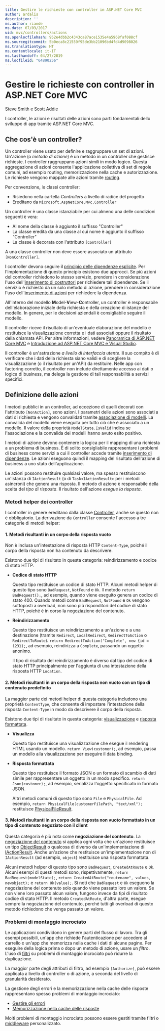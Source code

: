 ```yaml
---
title: Gestire le richieste con controller in ASP.NET Core MVC
author: ardalis
description: ''
ms.author: riande
ms.date: 07/03/2017
uid: mvc/controllers/actions
ms.openlocfilehash: 952e4dbb2c4343ca87ace1535e4a5968faf088cf
ms.sourcegitcommit: 5b0eca8c21550f95de3bb21096bd4fd4d9098026
ms.translationtype: HT
ms.contentlocale: it-IT
ms.lasthandoff: 04/27/2019
ms.locfileid: "64890256"
---
```

# <a name="handle-requests-with-controllers-in-aspnet-core-mvc"></a>Gestire le richieste con controller in ASP.NET Core MVC

[Steve Smith](https://ardalis.com/) e [Scott Addie](https://github.com/scottaddie)

I controller, le azioni e risultati delle azioni sono parti fondamentali dello sviluppo di app tramite ASP.NET Core MVC.

## <a name="what-is-a-controller"></a>Che cos'è un controller?

Un controller viene usato per definire e raggruppare un set di azioni. Un'azione (o *metodo di azione*) è un metodo in un controller che gestisce richieste. I controller raggruppano azioni simili in modo logico. Questa aggregazione di azioni consente l'applicazione collettiva di set di regole comuni, ad esempio routing, memorizzazione nella cache e autorizzazione. Le richieste vengono mappate alle azioni tramite [routing](xref:mvc/controllers/routing).

Per convenzione, le classi controller:
* Risiedono nella cartella *Controllers* a livello di radice del progetto
* Ereditano da `Microsoft.AspNetCore.Mvc.Controller`

Un controller è una classe istanziabile per cui almeno una delle condizioni seguenti è vera:
* Al nome della classe è aggiunto il suffisso "Controller"
* La classe eredita da una classe al cui nome è aggiunto il suffisso "Controller"
* La classe è decorata con l'attributo `[Controller]`

A una classe controller non deve essere associato un attributo `[NonController]`.

I controller devono seguire il [principio delle dipendenze esplicite](/dotnet/standard/modern-web-apps-azure-architecture/architectural-principles#explicit-dependencies). Per l'implementazione di questo principio esistono due approcci. Se più azioni del controller richiedono lo stesso servizio, prendere in considerazione l'uso dell'[inserimento di costruttori](xref:mvc/controllers/dependency-injection#constructor-injection) per richiedere tali dipendenze. Se il servizio è richiesto da un solo metodo di azione, prendere in considerazione l'uso dell'[inserimento di azioni](xref:mvc/controllers/dependency-injection#action-injection-with-fromservices) per richiedere la dipendenza.

All'interno del modello **M**odel-**V**iew-**C**ontroller, un controller è responsabile dell'elaborazione iniziale della richiesta e della creazione di istanze del modello. In genere, per le decisioni aziendali è consigliabile seguire il modello.

Il controller riceve il risultato di un'eventuale elaborazione del modello e restituisce la visualizzazione corretta e i dati associati oppure il risultato della chiamata API. Per altre informazioni, vedere [Panoramica di ASP.NET Core MVC](xref:mvc/overview) e [Introduzione ad ASP.NET Core MVC e Visual Studio](xref:tutorials/first-mvc-app/start-mvc).

Il controller è un'astrazione *a livello di interfaccia utente*. Il suo compito è di verificare che i dati della richiesta siano validi e di scegliere la visualizzazione (o il risultato per un'API) da restituire. Nelle app con factoring corretto, il controller non include direttamente accesso ai dati o logica di business, ma delega la gestione di tali responsabilità a servizi specifici.

## <a name="defining-actions"></a>Definizione delle azioni

I metodi pubblici in un controller, ad eccezione di quelli decorati con l'attributo `[NonAction]`, sono azioni. I parametri delle azioni sono associati a dati di richiesta e vengono convalidati tramite [associazione di modelli](xref:mvc/models/model-binding). La convalida del modello viene eseguita per tutto ciò che è associato a un modello. Il valore della proprietà `ModelState.IsValid` indica se l'associazione e la convalida dei modelli hanno avuto esito positivo.

I metodi di azione devono contenere la logica per il mapping di una richiesta a un problema di business. È di solito consigliabile rappresentare i problemi di business come servizi a cui il controller accede tramite [inserimento di dipendenze](xref:mvc/controllers/dependency-injection). Le azioni eseguono quindi il mapping del risultato dell'azione di business a uno stato dell'applicazione.

Le azioni possono restituire qualsiasi valore, ma spesso restituiscono un'istanza di `IActionResult` (o di `Task<IActionResult>` per i metodi asincroni) che genera una risposta. Il metodo di azione è responsabile della scelta del *tipo di risposta*. Il risultato dell'azione  *esegue la risposta*.

### <a name="controller-helper-methods"></a>Metodi helper dei controller

I controller in genere ereditano dalla classe [Controller](/dotnet/api/microsoft.aspnetcore.mvc.controller), anche se questo non è obbligatorio. La derivazione da `Controller` consente l'accesso a tre categorie di metodi helper:

#### <a name="1-methods-resulting-in-an-empty-response-body"></a>1. Metodi risultanti in un corpo della risposta vuoto

Non è inclusa un'intestazione di risposta HTTP `Content-Type`, poiché il corpo della risposta non ha contenuto da descrivere.

Esistono due tipi di risultato in questa categoria: reindirizzamento e codice di stato HTTP.

* **Codice di stato HTTP**

    Questo tipo restituisce un codice di stato HTTP. Alcuni metodi helper di questo tipo sono `BadRequest`, `NotFound` e `Ok`. Il metodo `return BadRequest();`, ad esempio, quando viene eseguito genera un codice di stato 400. Quando metodi come `BadRequest`, `NotFound` e `Ok` vengono sottoposti a overload, non sono più risponditori del codice di stato HTTP, poiché è in corso la negoziazione del contenuto.

* **Reindirizzamento**

    Questo tipo restituisce un reindirizzamento a un'azione o a una destinazione (tramite `Redirect`, `LocalRedirect`, `RedirectToAction` o `RedirectToRoute`). `return RedirectToAction("Complete", new {id = 123});`, ad esempio, reindirizza a `Complete`, passando un oggetto anonimo.

    Il tipo di risultato del reindirizzamento è diverso dal tipo del codice di stato HTTP principalmente per l'aggiunta di una intestazione della risposta HTTP `Location`.

#### <a name="2-methods-resulting-in-a-non-empty-response-body-with-a-predefined-content-type"></a>2. Metodi risultanti in un corpo della risposta non vuoto con un tipo di contenuto predefinito

La maggior parte dei metodi helper di questa categoria includono una proprietà `ContentType`, che consente di impostare l'intestazione della risposta `Content-Type` in modo da descrivere il corpo della risposta.

Esistono due tipi di risultato in questa categoria: [visualizzazione](xref:mvc/views/overview) e [risposta formattata](xref:web-api/advanced/formatting).

* **Visualizza**

    Questo tipo restituisce una visualizzazione che esegue il rendering HTML usando un modello. `return View(customer);`, ad esempio, passa un modello alla visualizzazione per eseguire il data binding.

* **Risposta formattata**

    Questo tipo restituisce il formato JSON o un formato di scambio di dati simile per rappresentare un oggetto in un modo specifico. `return Json(customer);`, ad esempio, serializza l'oggetto specificato in formato JSON.
    
    Altri metodi comuni di questo tipo sono `File` e `PhysicalFile`. Ad esempio, `return PhysicalFile(customerFilePath, "text/xml");` restituisce [PhysicalFileResult](/dotnet/api/microsoft.aspnetcore.mvc.physicalfileresult).

#### <a name="3-methods-resulting-in-a-non-empty-response-body-formatted-in-a-content-type-negotiated-with-the-client"></a>3. Metodi risultanti in un corpo della risposta non vuoto formattato in un tipo di contenuto negoziato con il client

Questa categoria è più nota come **negoziazione del contenuto**. La [negoziazione del contenuto](xref:web-api/advanced/formatting#content-negotiation) si applica ogni volta che un'azione restituisce un tipo [ObjectResult](/dotnet/api/microsoft.aspnetcore.mvc.objectresult) o qualcosa di diverso da un'implementazione di [IActionResult](/dotnet/api/microsoft.aspnetcore.mvc.iactionresult). Anche un'azione che restituisce un'implementazione non di `IActionResult` (ad esempio, `object`) restituisce una risposta formattata.

Alcuni metodi helper di questo tipo sono `BadRequest`, `CreatedAtRoute` e `Ok`. Alcuni esempi di questi metodi sono, rispettivamente, `return BadRequest(modelState);`, `return CreatedAtRoute("routename", values, newobject);` e `return Ok(value);`. Si noti che `BadRequest` e `Ok` eseguono la negoziazione del contenuto solo quando viene passato loro un valore. Se non viene loro passato alcun valore, fungono invece da tipi di risultato codice di stato HTTP. Il metodo `CreatedAtRoute`, d'altra parte, esegue sempre la negoziazione del contenuto, perché tutti gli overload di questo metodo richiedono che venga passato un valore.

### <a name="cross-cutting-concerns"></a>Problemi di montaggio incrociato

Le applicazioni condividono in genere parti del flusso di lavoro. Tra gli esempi possibili, un'app che richiede l'autenticazione per accedere al carrello o un'app che memorizza nella cache i dati di alcune pagine. Per eseguire della logica prima o dopo un metodo di azione, usare un *filtro*. L'uso di [filtri](xref:mvc/controllers/filters) su problemi di montaggio incrociato può ridurre la duplicazione.

La maggior parte degli attributi di filtro, ad esempio `[Authorize]`, può essere applicata a livello di controller o di azione, a seconda del livello di granularità desiderato.

La gestione degli errori e la memorizzazione nella cache delle risposte rappresentano spesso problemi di montaggio incrociato:
* [Gestire gli errori](xref:mvc/controllers/filters#exception-filters)
* [Memorizzazione nella cache delle risposte](xref:performance/caching/response)

Molti problemi di montaggio incrociato possono essere gestiti tramite filtri o [middleware](xref:fundamentals/middleware/index) personalizzato.
